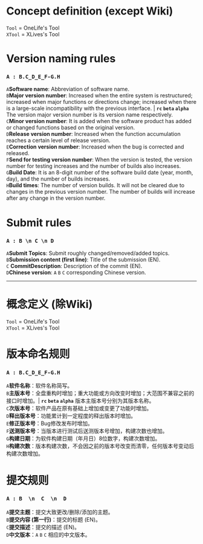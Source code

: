 # Concept definition (except Wiki)
`Tool` = OneLife's Tool  
`XTool` = XLives's Tool

# Version naming rules
### `A : B.C_D_E_F-G.H`
`A`**Software name**: Abbreviation of software name.  
`B`**Major version number**: Increased when the entire system is restructured; increased when major functions or directions change; increased when there is a large-scale incompatibility with the previous interface. | **`rc` `beta` `alpha`** The version major version number is its version name respectively.  
`C`**Minor version number**: It is added when the software product has added or changed functions based on the original version.  
`D`**Release version number**: Increased when the function accumulation reaches a certain level of release version.  
`E`**Correction version number**: Increased when the bug is corrected and released.  
`F`**Send for testing version number**: When the version is tested, the version number for testing increases and the number of builds also increases.  
`G`**Build Date**: It is an 8-digit number of the software build date (year, month, day), and the number of builds increases.  
`H`**Build times**: The number of version builds. It will not be cleared due to changes in the previous version number. The number of builds will increase after any change in the version number.  

# Submit rules
### `A : B \n C \n D`
`A`**Submit Topics**: Submit roughly changed/removed/added topics.  
`B`**Submission content (first line)**: Title of the submission (EN).  
`C` **CommitDescription**: Description of the commit (EN).  
`D`**Chinese version**: `A` `B` `C` corresponding Chinese version.  

---
# 概念定义 (除Wiki)
`Tool` = OneLife's Tool  
`XTool` = XLives's Tool

# 版本命名规则
### `A : B.C_D_E_F-G.H`
`A`**软件名称**：软件名称简写。  
`B`**主版本号**：全盘重构时增加；重大功能或方向改变时增加；大范围不兼容之前的接口时增加。| **`rc` `beta` `alpha`** 版本主版本号分别为其版本名称。  
`C`**次版本号**：软件产品在原有基础上增加或变更了功能时增加。  
`D`**释出版本号**：功能累计到一定程度的释出版本时增加。  
`E`**修正版本号**：Bug修改发布时增加。  
`F`**送测版本号**：当版本进行测试后送测版本号增加，构建次数也增加。  
`G`**构建日期**：为软件构建日期（年月日）8位数字，构建次数增加。  
`H`**构建次数**：版本构建次数，不会因之前的版本号改变而清零，任何版本号变动后构建次数增加。

# 提交规则
### `A : B  \n  C  \n  D`
`A`**提交主题**：提交大致更改/删除/添加的主题。  
`B`**提交内容 (第一行)**：提交的标题 (EN)。  
`C`**提交描述**：提交的描述 (EN)。  
`D`**中文版本**：`A` `B` `C` 相应的中文版本。
